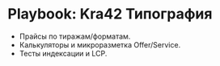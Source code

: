 # Playbook: Kra42 Типография

- Прайсы по тиражам/форматам.
- Калькуляторы и микроразметка Offer/Service.
- Тесты индексации и LCP.
